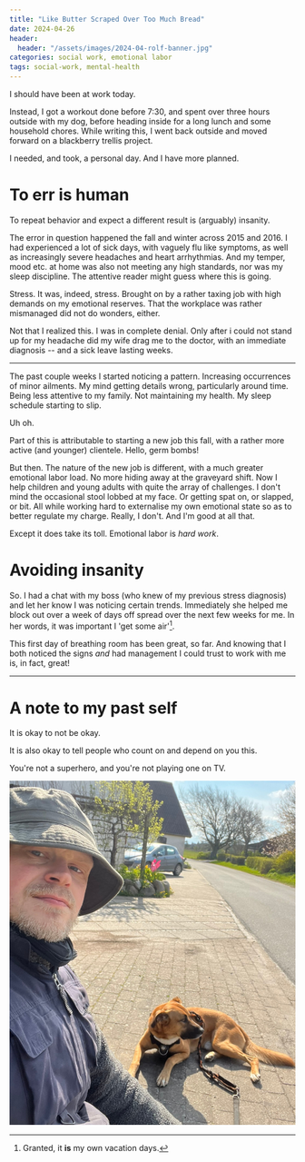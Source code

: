 ```yaml
---
title: "Like Butter Scraped Over Too Much Bread"
date: 2024-04-26
header:
  header: "/assets/images/2024-04-rolf-banner.jpg"
categories: social work, emotional labor
tags: social-work, mental-health
---
```


I should have been at work today.

Instead, I got a workout done before 7:30, and spent over three hours
outside with my dog, before heading inside for a long lunch and some
household chores. While writing this, I went back outside and moved
forward on a blackberry trellis project.

I needed, and took, a personal day. And I have more planned.

# To err is human

To repeat behavior and expect a different result is
(arguably) insanity.

The error in question happened the fall and winter across 2015 and 2016. I
had experienced a lot of sick days, with vaguely flu like symptoms, as well
as increasingly severe headaches and heart arrhythmias. And my temper, mood
etc. at home was also not meeting any high standards, nor was my sleep
discipline. The attentive reader might guess where this is going.

Stress. It was, indeed, stress. Brought on by a rather taxing job with
high demands on my emotional reserves. That the workplace was rather
mismanaged did not do wonders, either.

Not that I realized this. I was in complete denial. Only after i could not
stand up for my headache did my wife drag me to the doctor, with an
immediate diagnosis -- and a sick leave lasting weeks.

-----

The past couple weeks I started noticing a pattern. Increasing occurrences of
minor ailments. My mind getting details wrong, particularly around time.
Being less attentive to my family. Not maintaining my health. My sleep
schedule starting to slip.

Uh oh.

Part of this is attributable to starting a new job this fall, with a
rather more active (and younger) clientele. Hello, germ bombs!

But then. The nature of the new job is different, with a much greater
emotional labor load. No more hiding away at the graveyard shift. Now I
help children and young adults with quite the array of challenges. I don't
mind the occasional stool lobbed at my face. Or getting spat on, or
slapped, or bit. All while working hard to externalise my own emotional
state so as to better regulate my charge. Really, I don't. And I'm good at
all that.

Except it does take its toll. Emotional labor is *hard work*.

# Avoiding insanity

So. I had a chat with my boss (who knew of my previous stress diagnosis)
and let her know I was noticing certain trends. Immediately she helped me
block out over a week of days off spread over the next few weeks for me.
In her words, it was important I 'get some air'[^1].

[^1]: Granted, it **is** my own vacation days.

This first day of breathing room has been great, so far. And knowing that
I both noticed the signs *and* had management I could trust to work with me
is, in fact, great!

-----

# A note to my past self

It is okay to not be okay.

It is also okay to tell people who count on and depend on you this.

You're not a superhero, and you're not playing one on TV.

![The author and his dog](/assets/images/2024-04-martin-and-rolf.jpg)
